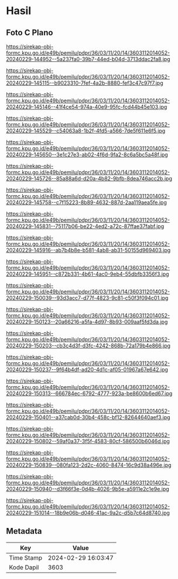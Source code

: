 # Hasil

## Foto C Plano

https://sirekap-obj-formc.kpu.go.id/e49b/pemilu/pdpr/36/03/11/20/14/3603112014052-20240229-144952--5a237fa0-39b7-44ed-b04d-3713ddac2fa8.jpg

https://sirekap-obj-formc.kpu.go.id/e49b/pemilu/pdpr/36/03/11/20/14/3603112014052-20240229-145115--b9023310-7fef-4a2b-8880-fef3c47c97f7.jpg

https://sirekap-obj-formc.kpu.go.id/e49b/pemilu/pdpr/36/03/11/20/14/3603112014052-20240229-145146--41f4ce54-974a-40e9-95fc-fcd44b45e103.jpg

https://sirekap-obj-formc.kpu.go.id/e49b/pemilu/pdpr/36/03/11/20/14/3603112014052-20240229-145529--c54063a8-1b2f-4fd5-a566-7de5f611e6f5.jpg

https://sirekap-obj-formc.kpu.go.id/e49b/pemilu/pdpr/36/03/11/20/14/3603112014052-20240229-145650--3e1c27e3-ab02-4f6d-9fa2-8c6a5bc5a48f.jpg

https://sirekap-obj-formc.kpu.go.id/e49b/pemilu/pdpr/36/03/11/20/14/3603112014052-20240229-145726--85a88a6d-d20a-4b82-9bfb-8dea746acc2b.jpg

https://sirekap-obj-formc.kpu.go.id/e49b/pemilu/pdpr/36/03/11/20/14/3603112014052-20240229-145758--c7f15223-8b89-4632-887d-2aa119aea5fe.jpg

https://sirekap-obj-formc.kpu.go.id/e49b/pemilu/pdpr/36/03/11/20/14/3603112014052-20240229-145831--75117b06-be22-4ed2-a72c-87ffae37fabf.jpg

https://sirekap-obj-formc.kpu.go.id/e49b/pemilu/pdpr/36/03/11/20/14/3603112014052-20240229-145916--ab7b4b8e-b581-4ab8-ab31-50155d969403.jpg

https://sirekap-obj-formc.kpu.go.id/e49b/pemilu/pdpr/36/03/11/20/14/3603112014052-20240229-145951--c872b331-4b61-4ac0-9eb4-55dbfb3356f3.jpg

https://sirekap-obj-formc.kpu.go.id/e49b/pemilu/pdpr/36/03/11/20/14/3603112014052-20240229-150039--93d3acc7-d77f-4823-9c81-c50f3f094c01.jpg

https://sirekap-obj-formc.kpu.go.id/e49b/pemilu/pdpr/36/03/11/20/14/3603112014052-20240229-150123--20a66216-a5fa-4d97-8b93-009aaf5fd3da.jpg

https://sirekap-obj-formc.kpu.go.id/e49b/pemilu/pdpr/36/03/11/20/14/3603112014052-20240229-150203--cb3c4d3f-d3fc-4242-868b-72a179b4e866.jpg

https://sirekap-obj-formc.kpu.go.id/e49b/pemilu/pdpr/36/03/11/20/14/3603112014052-20240229-150237--9f64b4df-ad20-4d1c-af05-01967a67e642.jpg

https://sirekap-obj-formc.kpu.go.id/e49b/pemilu/pdpr/36/03/11/20/14/3603112014052-20240229-150313--666784ec-6792-4777-923a-be8600b6ed67.jpg

https://sirekap-obj-formc.kpu.go.id/e49b/pemilu/pdpr/36/03/11/20/14/3603112014052-20240229-150401--a37cab0d-30b4-458c-bf12-82644640aef3.jpg

https://sirekap-obj-formc.kpu.go.id/e49b/pemilu/pdpr/36/03/11/20/14/3603112014052-20240229-150802--59af0a37-3f5f-4583-80cf-586500b6046d.jpg

https://sirekap-obj-formc.kpu.go.id/e49b/pemilu/pdpr/36/03/11/20/14/3603112014052-20240229-150839--080fa123-2d2c-4060-8474-16c9d38a496e.jpg

https://sirekap-obj-formc.kpu.go.id/e49b/pemilu/pdpr/36/03/11/20/14/3603112014052-20240229-150940--d3f66f3e-0d4b-4026-9b5e-a5911e2c1e9e.jpg

https://sirekap-obj-formc.kpu.go.id/e49b/pemilu/pdpr/36/03/11/20/14/3603112014052-20240229-151014--18b9e06b-d046-41ac-9a2c-d5b7c64d8740.jpg


## Metadata

| Key        | Value               |
| ---------- | ------------------- |
| Time Stamp | 2024-02-29 16:03:47 |
| Kode Dapil | 3603                |



